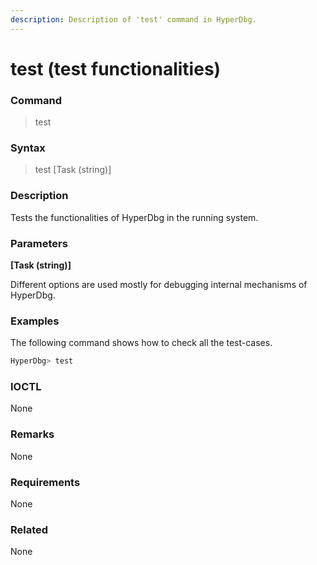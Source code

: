 ```yaml
---
description: Description of 'test' command in HyperDbg.
---
```


# test (test functionalities)

### Command

> test

### Syntax

> test \[Task (string)]

### Description

Tests the functionalities of HyperDbg in the running system.

### Parameters

**\[Task (string)]**

Different options are used mostly for debugging internal mechanisms of HyperDbg.

### Examples

The following command shows how to check all the test-cases.

```cpp
HyperDbg> test
```

### IOCTL

None

### Remarks

None

### Requirements

None

### Related

None
